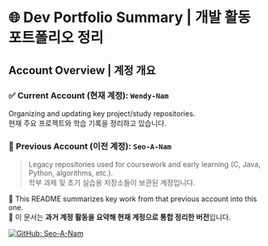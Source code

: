 # 🌐 Dev Portfolio Summary | 개발 활동 포트폴리오 정리

## Account Overview | 계정 개요

### ✅ Current Account (현재 계정): `Wendy-Nam`

Organizing and updating key project/study repositories.  
현재 주요 프로젝트와 학습 기록을 정리하고 있습니다.

### 📂 Previous Account (이전 계정): `Seo-A-Nam`
> Legacy repositories used for coursework and early learning (C, Java, Python, algorithms, etc.).  
> 학부 과제 및 초기 실습용 저장소들이 보관된 계정입니다.

🔁 This README summarizes key work from that previous account into this one.  
🔁 이 문서는 **과거 계정 활동을 요약해 현재 계정으로 통합 정리한 버전**입니다.

[![GitHub: Seo-A-Nam](https://img.shields.io/badge/GitHub-Seo--A--Nam-181717?logo=github&style=flat-square)](https://github.com/Seo-A-Nam)


